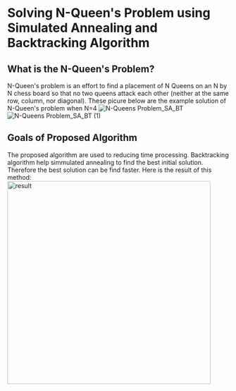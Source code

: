# Solving N-Queen's Problem using Simulated Annealing and Backtracking Algorithm
## What is the N-Queen's Problem?
N-Queen's problem is an effort to find a placement of N Queens on an N by N chess board so that no two queens attack each other (neither at the same row, column, nor diagonal).
These picure below are the example solution of N-Queen's problem when N=4
![N-Queens Problem_SA_BT](https://github.com/syifafatma/Solving-N-Queens-Problem-using-Backtracking-and-Simmulated-Annealing-Algorithm/assets/88698082/8deb2517-9502-42b6-83cb-d8bc9430326d)
![N-Queens Problem_SA_BT (1)](https://github.com/syifafatma/Solving-N-Queens-Problem-using-Backtracking-and-Simmulated-Annealing-Algorithm/assets/88698082/06a35967-4e4b-4bfd-9875-a0047200d514)
## Goals of Proposed Algorithm
The proposed algorithm are used to reducing time processing. Backtracking algorithm help simmulated annealing to find the best initial solution. Therefore the best solution can be find faster.
Here is the result of this method:
<img width="461" alt="result" src="https://github.com/syifafatma/Solving-N-Queens-Problem-using-Backtracking-and-Simmulated-Annealing-Algorithm/assets/88698082/7d4d4d31-340b-4f0d-8d87-e729ce717e7c">


